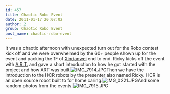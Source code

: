 ```yaml
---
id: 457
title: Chaotic Robo Event
date: 2011-01-17 20:07:02
author: 2
group: Chaotic Robo Event
post_name: chaotic-robo-event
---
```


It was a chaotic afternoon with unexpected turn out for the Robo contest kick off and we were overwhelmed by the 60+ people shown up for the event and packing the 1F of [Xindanwei](http://xindanwei.com) end to end. Ricky kicks off the event with [A.R.T.](http://xinchejian.com/?p=289) and gave a short introduction to how he got started with the project and how ART was built.![IMG_7914.JPG](http://139.162.84.35/wp-content/uploads/2011/01/IMG_7914.jpg "IMG_7914.JPG")Then we have the introduction to the HCR robots by the presenter also named Ricky. HCR is an open source robot built to for home caring.![IMG_0221.JPG](http://139.162.84.35/wp-content/uploads/2011/01/IMG_0221.jpg "IMG_0221.JPG")And some random photos from the events.![IMG_7915.JPG](http://139.162.84.35/wp-content/uploads/2011/01/IMG_7915.jpg "IMG_7915.JPG")
